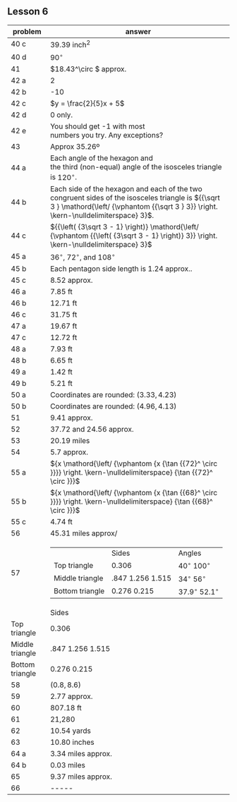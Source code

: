
## Lesson 6 


|problem|answer|
|-------|------|
|40 c|<span>$39.39{\text{ inc}}{{\text{h}}^2}$</span>|
|40 d|<span>${90^ \circ }$</span>|
|41|<span>$18.43^\circ $</span> approx.|
|42 a|2|
|42 b|-10|
|42 c|<span>$y = \frac{2}{5}x + 5$</span>|
|42 d|0 only.|
|42 e|You should get -1 with most <br>numbers you try. Any exceptions?|
|43|Approx 35.26º|
|44 a|Each angle of the hexagon and <br>the third (non-equal) angle of the isosceles triangle is <span>${120^ \circ }$</span>.|
|44 b|Each side of the hexagon and each of the two congruent sides of the isosceles triangle is <span>${{\sqrt 3 } \mathord{\left/ {\vphantom {{\sqrt 3 } 3}} \right. \kern-\nulldelimiterspace} 3}$</span>.|
|44 c|<span>${{\left( {3\sqrt 3 - 1} \right)} \mathord{\left/ {\vphantom {{\left( {3\sqrt 3 - 1} \right)} 3}} \right. \kern-\nulldelimiterspace} 3}$</span>|
|45 a|<span>${36^ \circ }$</span>, <span>${72^ \circ }$</span>, and <span>${108^ \circ }$</span>|
|45 b|Each pentagon side length is 1.24 approx..|
|45 c|8.52 approx.|
|46 a|7.85 ft|
|46 b|12.71 ft|
|46 c|31.75 ft|
|47 a|19.67 ft|
|47 c|12.72 ft|
|48 a|7.93 ft|
|48 b|6.65 ft|
|49 a|1.42 ft|
|49 b|5.21 ft|
|50 a|Coordinates are rounded: <span>$(3.33,4.23)$</span>|
|50 b|Coordinates are rounded: <span>$(4.96,4.13)$</span>|
|51|9.41 approx.|
|52|37.72 and 24.56 approx.|
|53|20.19 miles|
|54|5.7 approx.|
|55 a|<span>${x \mathord{\left/ {\vphantom {x {\tan {{72}^ \circ }}}} \right. \kern-\nulldelimiterspace} {\tan {{72}^ \circ }}}$</span>|
|55 b|<span>${x \mathord{\left/ {\vphantom {x {\tan {{68}^ \circ }}}} \right. \kern-\nulldelimiterspace} {\tan {{68}^ \circ }}}$</span>|
|55 c|4.74 ft|
|56|45.31 miles approx/|
|57|<table id="table-9"> <tbody> <tr> <td> </td> <td> Sides </td> <td> Angles </td> </tr> <tr> <td> Top triangle </td> <td> <span>$0.306$</span> </td> <td> <span>${40^ \circ }$</span> <span>${100^ \circ }$</span> </td> </tr> <tr> <td> Middle triangle </td> <td> <span>$.847$</span> <span>$1.256$</span> <span>$1.515$</span> </td> <td> <span>${34^ \circ }$</span> <span>${56^ \circ }$</span> </td> </tr> <tr> <td> Bottom triangle </td> <td> <span>$0.276$</span> <span>$0.215$</span> </td> <td> <span>${37.9^ \circ }$</span> <span>${52.1^ \circ }$</span> </td> </tr> </tbody> </table>|
||Sides|
|Top triangle|<span>$0.306$</span>|
|Middle triangle|<span>$.847$</span> <span>$1.256$</span> <span>$1.515$</span>|
|Bottom triangle|<span>$0.276$</span> <span>$0.215$</span>|
|58|<span>$(0.8,8.6)$</span>|
|59|2.77 approx.|
|60|807.18 ft|
|61|21,280|
|62|10.54 yards|
|63|10.80 inches|
|64 a|3.34 miles approx.|
|64 b|0.03 miles|
|65|9.37 miles approx.|
|66|-----|

